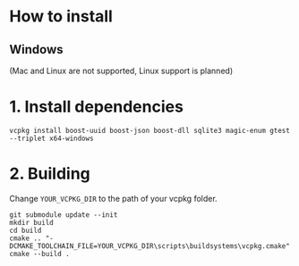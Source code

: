 # How to install

## Windows
(Mac and Linux are not supported, Linux support is planned)

# 1. Install dependencies
`vcpkg install boost-uuid boost-json boost-dll sqlite3 magic-enum gtest --triplet x64-windows`

# 2. Building

Change `YOUR_VCPKG_DIR` to the path of your vcpkg folder.
```
git submodule update --init
mkdir build
cd build
cmake .. "-DCMAKE_TOOLCHAIN_FILE=YOUR_VCPKG_DIR\scripts\buildsystems\vcpkg.cmake"
cmake --build .
```
